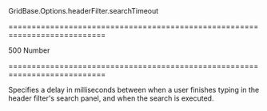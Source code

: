 <!--id-->GridBase.Options.headerFilter.searchTimeout<!--/id-->
===========================================================================
<!--default-->500<!--/default-->
<!--type-->Number<!--/type-->
===========================================================================

<!--shortDescription-->
Specifies a delay in milliseconds between when a user finishes typing in the header filter's search panel, and when the search is executed.
<!--/shortDescription-->

<!--fullDescription-->

<!--/fullDescription-->